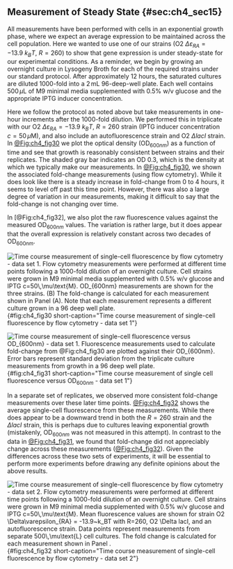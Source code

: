 ## Measurement of Steady State {#sec:ch4_sec15}

All measurements have been performed with cells in an exponential growth phase,
where we expect an average expression to be maintained across the cell
population. Here we wanted to use one of our strains (O2 $\Delta\varepsilon_{RA}
= -13.9\ k_BT$, $R=260$) to show that gene expression is under steady-state for
our experimental conditions. As a reminder, we begin by growing an overnight
culture in Lysogeny Broth for each of the required strains under our standard
protocol. After approximately $12$ hours, the saturated cultures are diluted
1000-fold into a $2\,\text{mL}$ 96-deep-well plate. Each well contains
$500\,\mu\text{L}$ of M9 minimal media supplemented with 0.5% w/v glucose and
the appropriate IPTG inducer concentration.

Here we follow the protocol as noted above but take measurements in one-hour
increments after the 1000-fold dilution. We performed this in triplicate with
our O2 $\Delta\varepsilon_{RA} = -13.9\ k_BT$, $R=260$ strain (IPTG inducer
concentration $c=50\,\mu\text{M}$), and also include an autofluorescence strain
and O2 $\Delta lacI$ strain. In [@Fig:ch4_fig30](A) we plot the optical density
(OD$_{600nm}$) as a function of time and see that growth is reasonably
consistent between strains and their replicates. The shaded gray bar indicates
an OD 0.3, which is the density at which we typically make our measurements. In
[@Fig:ch4_fig30](B), we shown the associated fold-change measurements (using
flow cytometry). While it does look like there is a steady increase in
fold-change from 0 to 4 hours, it seems to level off past this time point.
However, there was also a large degree of variation in our measurements, making
it difficult to say that the fold-change is not changing over time.

In [@Fig:ch4_fig32], we also plot the raw fluorescence values against the
measured OD$_{600nm}$ values. The variation is rather large, but it does appear
that the overall expression is relatively constant across two decades of
OD$_{600nm}$.

![**Time course measurement of single-cell fluorescence by flow cytometry - data
set 1**. Flow cytometry measurements were performed at different time points
following a 1000-fold dilution of an overnight culture. Cell strains were grown
in M9 minimal media supplemented with 0.5% w/v glucose and IPTG
$c=50\,\mu\text{M}$. OD$_{600nm}$ measurements are shown for the three strains.
(B) The fold-change is calculated for each measurement shown in Panel (A). Note
that each measurement represents a different culture grown in a 96 deep well
plate.](ch4_fig30){#fig:ch4_fig30 short-caption="Time course measurement of
single-cell fluorescence by flow cytometry - data set 1"}

![**Time course measurement of single-cell fluorescence versus OD$_{600nm}$ -
data set 1**. Fluorescence measurements used to calculate fold-change from
[@Fig:ch4_fig30](B) are plotted against their OD$_{600nm}$. Error bars represent
standard deviation from the triplicate culture measurements from growth in a 96
deep well plate.](ch4_fig31){#fig:ch4_fig31 short-caption="Time course
measurement of single cell fluorescence versus OD$_{600nm}$ - data set 1"}

In a separate set of replicates, we observed more consistent fold-change
measurements over these later time points. [@Fig:ch4_fig32](A) shows the average
single-cell fluorescence from these measurements. While there does appear to be
a downward trend in both the $R=260$ strain and the $\Delta$*lacI* strain, this
is perhaps due to cultures leaving exponential growth (mistakenly, OD$_{600nm}$
was not measured in this attempt). In contrast to the data in
[@Fig:ch4_fig31](B), we found that fold-change did not appreciably change across
these measurements ([@Fig:ch4_fig32](B)). Given the differences across these two
sets of experiments, it will be essential to perform more experiments before
drawing any definite opinions about the above results.

![**Time course measurement of single-cell fluorescence by flow cytometry - data
set 2**. Flow cytometry measurements were performed at different time points
following a 1000-fold dilution of an overnight culture. Cell strains were grown
in M9 minimal media supplemented with 0.5% w/v glucose and IPTG
$c=50\,\mu\text{M}$. Mean fluorescence values are shown for strain O2
$\Delta\varepsilon_{RA} = -13.9~k_BT$ with $R=260$, O2 $\Delta lacI$, and an
autofluorescence strain. Data points represent measurements from separate
$500\,\mu\text{L}$ cell cultures. The fold change is calculated for each
measurement shown in Panel .](ch4_fig32){#fig:ch4_fig32 short-caption="Time
course measurement of single-cell fluorescence by flow cytometry - data set 2"}
